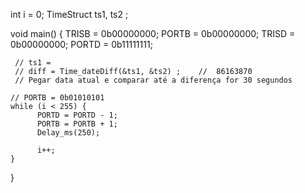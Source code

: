 int i = 0;
TimeStruct ts1, ts2 ;

void main() {
     TRISB = 0b00000000;
     PORTB = 0b00000000;
     TRISD = 0b00000000;
     PORTD = 0b11111111;
     
     // ts1 =
     // diff = Time_dateDiff(&ts1, &ts2) ;    //  86163870
     // Pegar data atual e comparar até a diferença for 30 segundos

    // PORTB = 0b01010101
    while (i < 255) {
          PORTD = PORTD - 1;
          PORTB = PORTB + 1;
          Delay_ms(250);

          i++;
    }
}
